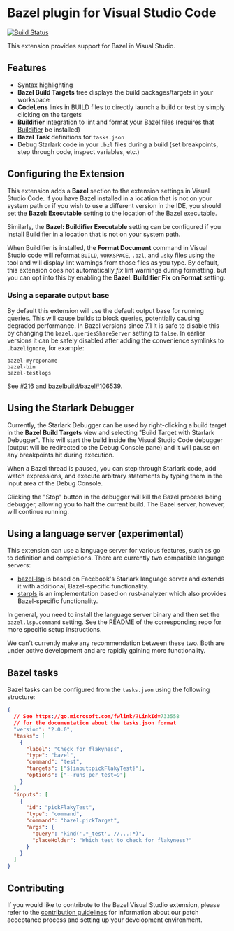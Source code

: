 # Bazel plugin for Visual Studio Code

[![Build Status](https://badge.buildkite.com/ecab448484315779ec28a95f8501b7f77a9a2abfc787037d5e.svg?branch=master)](https://buildkite.com/bazel/vscode-bazel-vs-bazel)

This extension provides support for Bazel in Visual Studio.

## Features

- Syntax highlighting
- **Bazel Build Targets** tree displays the build packages/targets in your
  workspace
- **CodeLens** links in BUILD files to directly launch a build or test by simply
  clicking on the targets
- **Buildifier** integration to lint and format your Bazel files (requires that
  [Buildifier](https://github.com/bazelbuild/buildtools/releases) be installed)
- **Bazel Task** definitions for `tasks.json`
- Debug Starlark code in your `.bzl` files during a build (set breakpoints, step
  through code, inspect variables, etc.)

## Configuring the Extension

This extension adds a **Bazel** section to the extension settings in Visual
Studio Code. If you have Bazel installed in a location that is not on your
system path or if you wish to use a different version in the IDE, you should
set the **Bazel: Executable** setting to the location of the Bazel executable.

Similarly, the **Bazel: Buildifier Executable** setting can be configured if
you install Buildifier in a location that is not on your system path.

When Buildifier is installed, the **Format Document** command in Visual Studio
code will reformat `BUILD`, `WORKSPACE`, `.bzl`, and `.sky` files using the
tool and will display lint warnings from those files as you type. By default,
this extension does not automatically _fix_ lint warnings during formatting,
but you can opt into this by enabling the **Bazel: Buildifier Fix on Format**
setting.

### Using a separate output base

By default this extension will use the default output base for running queries. This will cause builds to block queries, potentially causing degraded performance. In Bazel versions since 7.1 it is safe to disable this by changing the `bazel.queriesShareServer` setting to `false`. In earlier versions it can be safely disabled after adding the convenience symlinks to `.bazelignore`, for example:

```
bazel-myreponame
bazel-bin
bazel-testlogs
```

See [#216](https://github.com/bazelbuild/vscode-bazel/issues/216) and [bazelbuild/bazel#106539](https://github.com/bazelbuild/bazel/issues/10653).

## Using the Starlark Debugger

Currently, the Starlark Debugger can be used by right-clicking a build target in
the **Bazel Build Targets** view and selecting "Build Target with Starlark
Debugger". This will start the build inside the Visual Studio Code debugger
(output will be redirected to the Debug Console pane) and it will pause on any
breakpoints hit during execution.

When a Bazel thread is paused, you can step through Starlark code, add watch
expressions, and execute arbitrary statements by typing them in the input area
of the Debug Console.

Clicking the "Stop" button in the debugger will kill the Bazel process being
debugger, allowing you to halt the current build. The Bazel server, however,
will continue running.

## Using a language server (experimental)

This extension can use a language server for various features, such as go to definition and completions. There are currently two compatible language servers:

- [bazel-lsp](https://github.com/cameron-martin/bazel-lsp) is based on Facebook's Starlark language server and extends it with additional, Bazel-specific functionality.
- [starpls](https://github.com/withered-magic/starpls) is an implementation based on rust-analyzer which also provides Bazel-specific functionality.

In general, you need to install the language server binary and then set the `bazel.lsp.command` setting. See the README of the corresponding repo for more specific setup instructions.

We can't currently make any recommendation between these two. Both are under active development and are rapidly gaining more functionality.

## Bazel tasks

Bazel tasks can be configured from the `tasks.json` using the following structure:

```json
{
  // See https://go.microsoft.com/fwlink/?LinkId=733558
  // for the documentation about the tasks.json format
  "version": "2.0.0",
  "tasks": [
    {
      "label": "Check for flakyness",
      "type": "bazel",
      "command": "test",
      "targets": ["${input:pickFlakyTest}"],
      "options": ["--runs_per_test=9"]
    }
  ],
  "inputs": [
    {
      "id": "pickFlakyTest",
      "type": "command",
      "command": "bazel.pickTarget",
      "args": {
        "query": "kind('.*_test', //...:*)",
        "placeHolder": "Which test to check for flakyness?"
      }
    }
  ]
}
```

## Contributing

If you would like to contribute to the Bazel Visual Studio extension, please
refer to the [contribution guidelines](CONTRIBUTING.md) for information about
our patch acceptance process and setting up your development environment.
